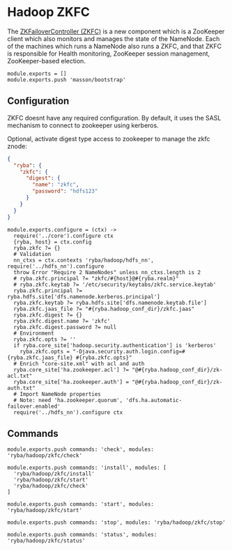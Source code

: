 
# Hadoop ZKFC

The [ZKFailoverController (ZKFC)](https://hadoop.apache.org/docs/r2.3.0/hadoop-yarn/hadoop-yarn-site/HDFSHighAvailabilityWithQJM.html) is a new component which is a ZooKeeper client which also monitors and manages the state of the NameNode.
 Each of the machines which runs a NameNode also runs a ZKFC, and that ZKFC is responsible for Health monitoring, ZooKeeper session management, ZooKeeper-based election.


    module.exports = []
    module.exports.push 'masson/bootstrap'

## Configuration

ZKFC doesnt have any required configuration. By default, it uses the SASL
mechanism to connect to zookeeper using kerberos.

Optional, activate digest type access to zookeeper to manage the zkfc znode:

```json
{
  "ryba": {
    "zkfc": {
      "digest": {
        "name": "zkfc",
        "password": "hdfs123"
      }
    }
  }
}
```

    module.exports.configure = (ctx) ->
      require('../core').configure ctx
      {ryba, host} = ctx.config
      ryba.zkfc ?= {}
      # Validation
      nn_ctxs = ctx.contexts 'ryba/hadoop/hdfs_nn', require('../hdfs_nn').configure
      throw Error "Require 2 NameNodes" unless nn_ctxs.length is 2
      # ryba.zkfc.principal ?= "zkfc/#{host}@#{ryba.realm}"
      # ryba.zkfc.keytab ?= '/etc/security/keytabs/zkfc.service.keytab'
      ryba.zkfc.principal ?= ryba.hdfs.site['dfs.namenode.kerberos.principal']
      ryba.zkfc.keytab ?= ryba.hdfs.site['dfs.namenode.keytab.file']
      ryba.zkfc.jaas_file ?= "#{ryba.hadoop_conf_dir}/zkfc.jaas"
      ryba.zkfc.digest ?= {}
      ryba.zkfc.digest.name ?= 'zkfc'
      ryba.zkfc.digest.password ?= null
      # Environment
      ryba.zkfc.opts ?= ''
      if ryba.core_site['hadoop.security.authentication'] is 'kerberos'
        ryba.zkfc.opts = "-Djava.security.auth.login.config=#{ryba.zkfc.jaas_file} #{ryba.zkfc.opts}"
      # Enrich "core-site.xml" with acl and auth
      ryba.core_site['ha.zookeeper.acl'] ?= "@#{ryba.hadoop_conf_dir}/zk-acl.txt"
      ryba.core_site['ha.zookeeper.auth'] = "@#{ryba.hadoop_conf_dir}/zk-auth.txt"
      # Import NameNode properties
      # Note: need 'ha.zookeeper.quorum', 'dfs.ha.automatic-failover.enabled'
      require('../hdfs_nn').configure ctx

## Commands

    module.exports.push commands: 'check', modules: 'ryba/hadoop/zkfc/check'

    module.exports.push commands: 'install', modules: [
      'ryba/hadoop/zkfc/install'
      'ryba/hadoop/zkfc/start'
      'ryba/hadoop/zkfc/check'
    ]

    module.exports.push commands: 'start', modules: 'ryba/hadoop/zkfc/start'

    module.exports.push commands: 'stop', modules: 'ryba/hadoop/zkfc/stop'

    module.exports.push commands: 'status', modules: 'ryba/hadoop/zkfc/status'

